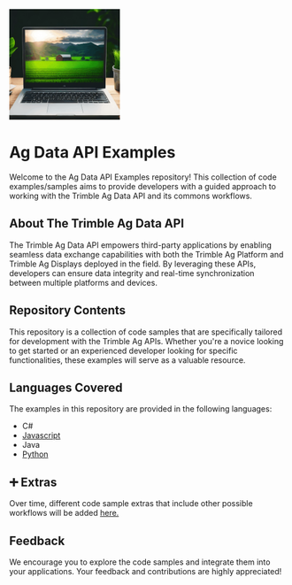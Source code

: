 <img src="ag_computer.gif" alt="Ag Data API" width="200" />

# **Ag Data API Examples**
Welcome to the Ag Data API Examples repository! This collection of code examples/samples aims to provide developers with a guided approach to working with the Trimble Ag Data API and its commons workflows.

## About The Trimble Ag Data API
The Trimble Ag Data API empowers third-party applications by enabling seamless data exchange capabilities with both the Trimble Ag Platform and Trimble Ag Displays deployed in the field. By leveraging these APIs, developers can ensure data integrity and real-time synchronization between multiple platforms and devices.

## Repository Contents
This repository is a collection of code samples that are specifically tailored for development with the Trimble Ag APIs. Whether you're a novice looking to get started or an experienced developer looking for specific functionalities, these examples will serve as a valuable resource.

## Languages Covered
The examples in this repository are provided in the following languages:

- C# 
- [Javascript](/code_samples/javascript_samples)
- Java
- [Python](/code_samples/python)

## ➕ Extras
Over time, different code sample extras that include other possible workflows will be added [here.](/extras)


## Feedback
We encourage you to explore the code samples and integrate them into your applications. Your feedback and contributions are highly appreciated!
